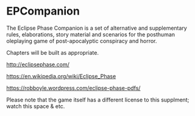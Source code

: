 # EPCompanion

The Eclipse Phase Companion is a set of alternative and supplementary rules, elaborations, story material and scenarios for the posthuman oleplaying game of post-apocalyptic conspiracy and horror. 

Chapters will be built as appropriate.

http://eclipsephase.com/

https://en.wikipedia.org/wiki/Eclipse_Phase

https://robboyle.wordpress.com/eclipse-phase-pdfs/

Please note that the game itself has a different license to this supplment; watch this space & etc.
